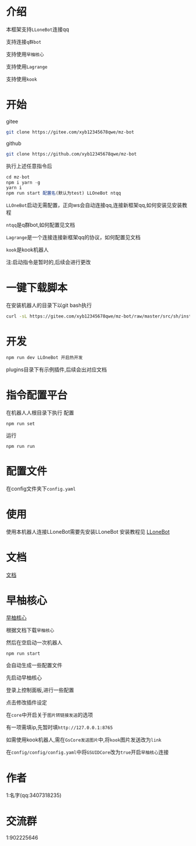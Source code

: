 # 介绍
本框架支持``LLoneBot``连接qq

支持连接``q群bot``

支持使用``早柚核心``

支持使用``Lagrange``

支持使用``kook``

# 开始
gitee
```sh
git clone https://gitee.com/xyb12345678qwe/mz-bot
```
github
```sh
git clone https://github.com/xyb12345678qwe/mz-bot
```
执行上述任意指令后
```js
cd mz-bot
npm i yarn -g
yarn i
npm run start 配置名(默认为test) LLOneBot ntqq
```
``LLOneBot``启动无需配置，正向ws会自动连接qq,连接新框架qq,如何安装见安装教程

``ntqq``是q群bot,如何配置见文档

``Lagrange``是一个连接连接新框架qq的协议，如何配置见文档

``kook``是kook机器人

注:启动指令是暂时的,后续会进行更改
# 一键下载脚本
在安装机器人的目录下以git bash执行
```sh
curl -sL https://gitee.com/xyb12345678qwe/mz-bot/raw/master/src/sh/install.sh -o install.sh & sh install.sh
```
# 开发
```sh
npm run dev LLOneBot 开启热开发
```
plugins目录下有示例插件,后续会出对应文档
# 指令配置平台
在机器人人根目录下执行
配置
```
npm run set
```
运行
```
npm run run
```
# 配置文件
在config文件夹下``config.yaml``
# 使用
使用本机器人连接LLoneBot需要先安装LLoneBot
安装教程见 [LLoneBot](https://boke.mzbs.top/index.php/2024/07/08/%e5%ae%89%e8%a3%85llonebot/)

# 文档
[文档](https://docs.mzbs.top/)

# 早柚核心
[早柚核心](https://docs.sayu-bot.com)

根据文档下载``早柚核心``

然后在空启动一次机器人
```
npm run start
```
会自动生成一些配置文件

先启动早柚核心

登录上控制面板,进行一些配置

点击修改插件设定

在``core``中开启关于``图片转链接发送``的选项

有一项需填ip,先暂时填``http://127.0.0.1:8765``

如需使用kook机器人,需在``GsCore发送图片``中,将``kook``图片发送改为``link``

在``config/config/config.yaml``中将``GSUIDCore``改为``true``开启``早柚核心``连接

# 作者
1:名字(qq:3407318235)
# 交流群
1:902225646
